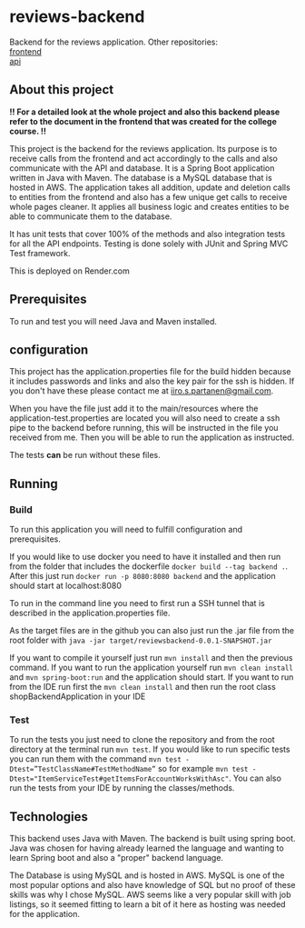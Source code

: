 # reviews-backend

Backend for the reviews application. Other repositories:
<br />
[frontend](https://github.com/Iispar/reviews-frontend)
<br />
[api](https://github.com/Iispar/review-summary-API)

## About this project

**!! For a detailed look at the whole project and also this backend please refer to the document in the frontend that was created for the college course. !!**

This project is the backend for the reviews application. Its purpose is to receive calls from the frontend and act accordingly to the calls and also communicate with the API and database.
It is a Spring Boot application written in Java with Maven. The database is a MySQL database that is hosted in AWS.
The application takes all addition, update and deletion calls to entities from the frontend and also has a few unique get calls to receive whole pages cleaner. It applies all business logic and creates entities to be able
to communicate them to the database.


It has unit tests that cover 100% of the methods and also integration tests for all the API endpoints. Testing is done solely with JUnit and Spring MVC Test framework.
<br />

This is deployed on Render.com

## Prerequisites 
To run and test you will need Java and Maven installed.
## configuration
This project has the application.properties file for the build hidden because it includes passwords and links and also the key pair for the ssh is hidden. If you don't have these please contact me at iiro.s.partanen@gmail.com.


When you have the file just add it to the main/resources where the application-test.properties are located you will also need to create a ssh pipe to the backend before running, this will be instructed in the file you received from me.
Then you will be able to run the application as instructed.

The tests **can** be run without these files.
## Running
### Build 
To run this application you will need to fulfill configuration and prerequisites.

If you would like to use docker you need to have it installed and then run from the folder that includes the dockerfile
```docker build --tag backend .```. After this just run ```docker run -p 8080:8080 backend``` and the application should start at 
localhost:8080

To run in the command line you need to first run a SSH tunnel that is described in the application.properties file.


As the target files are in the github you can also just run the .jar file from the root folder with ```java -jar target/reviewsbackend-0.0.1-SNAPSHOT.jar```

If you want to compile it yourself just run ```mvn install``` and then the previous command. If you want to run the application yourself run ```mvn clean install``` and ```mvn spring-boot:run``` and the application should start. If you want to run from the IDE run first the ```mvn clean install``` and then run the root class shopBackendApplication in your IDE


### Test
To run the tests you just need to clone the repository and from the root directory at the terminal run `mvn test`. If you would like to run specific tests you can run them with the command
`mvn test -Dtest=”TestClassName#TestMethodName”` so for example `mvn test -Dtest="ItemServiceTest#getItemsForAccountWorksWithAsc"`. You can also run the tests from your IDE by running the classes/methods.

## Technologies
This backend uses Java with Maven. The backend is built using spring boot. Java was chosen for having already learned the language and wanting to learn Spring boot and also a "proper" backend language.


The Database is using MySQL and is hosted in AWS. MySQL is one of the most popular options and also have knowledge of SQL but no proof of these skills was why I chose MySQL. AWS seems like a very popular skill 
with job listings, so it seemed fitting to learn a bit of it here as hosting was needed for the application.

